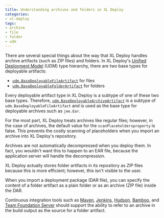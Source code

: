 ```yaml
---
title: Understanding archives and folders in XL Deploy
categories:
- xl-deploy
tags:
- archive
- file
- folder
- udm
---
```


There are several special things about the way that XL Deploy handles archive artifacts (such as ZIP files) and folders. In XL Deploy's [Unified Deployment Model](http://docs.xebialabs.com/releases/4.5/xl-deploy/referencemanual.html#unified-deployment-model-udm) (UDM) type hierarchy, there are two base types for deployable artifacts:

* [`udm.BaseDeployableFileArtifact`](http://docs.xebialabs.com/releases/latest/deployit/udmcireference.html#udmbasedeployablefileartifact) for files
* [`udm.BaseDeployableFolderArtifact`](http://docs.xebialabs.com/releases/latest/deployit/udmcireference.html#udmbasedeployablefolderartifact) for folders

Every deployable artifact type in XL Deploy is a subtype of one of these two base types. Therefore,  [`udm.BaseDeployableArchiveArtifact`](http://docs.xebialabs.com/releases/latest/deployit/udmcireference.html#udmbasedeployablearchiveartifact) is a subtype of `udm.BaseDeployableFileArtifact` and is used as the base type for deployable archives such as `jee.Ear`. 

For the most part, XL Deploy treats archives like regular files; however, in the case of archives, the default value for the `scanPlaceholdersproperty` is false. This prevents the costly scanning of placeholders when you import an archive into XL Deploy's repository.

Archives are not automatically decompressed when you deploy them. In fact, you wouldn't want this to happen to an EAR file, because the application server will handle the decompression.

XL Deploy actually stores folder artifacts in its repository as ZIP files because this is more efficient; however, this isn't visible to the user.

When you import a deployment package (DAR file), you can specify the content of a folder artifact as a plain folder or as an archive (ZIP file) inside the DAR.

Continuous integration tools such as [Maven](http://maven.apache.org/), [Jenkins](http://jenkins-ci.org/), [Hudson](http://hudson-ci.org/), [Bamboo](https://www.atlassian.com/software/bamboo), and [Team Foundation Server](http://www.visualstudio.com/products/tfs-overview-vs) should support the ability to refer to an archive in the build output as the source for a folder artifact.
